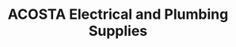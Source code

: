 ---
title: "ACOSTA Electrical and Plumbing Supplies"
url: /baguio/acosta-electrical-and-plumbing-supplies/
shop: Eisenwaren
---